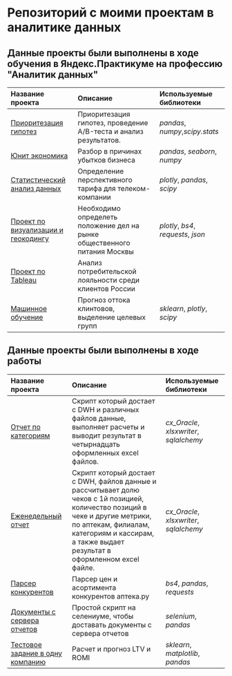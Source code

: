 # Репозиторий с моими проектам в аналитике данных


## Данные проекты были выполнены в ходе обучения в Яндекс.Практикуме на профессию "Аналитик данных"

| Название проекта | Описание | Используемые библиотеки | 
| :---------------------- | :---------------------- | :---------------------- |
| [Приоритезация гипотез](educational_projects/AB_test/ab_test.ipynb) | Приоритезация гипотез, проведение A/B-теста и анализ результатов.| *pandas*, *numpy*,*scipy.stats* |
| [Юнит экономика](educational_projects/unity_economy/ltv_roi.ipynb)| Разбор в причинах убытков бизнеса | *pandas*, *seaborn*, *numpy*|
| [Статистический анализ данных](educational_projects/statistical_data_analysis/statistical_data_analysis.ipynb) | Определение перспективного тарифа для телеком-компании  | *plotly*, *pandas*, *scipy*|
| [Проект по визуализации и геокодингу ](educational_projects/visualization/grafiki.ipynb) | Необходимо определеть положение дел на рынке  общественного питания Москвы  | *plotly*, *bs4*, *requests*, *json*|
| [Проект по Tableau ](https://public.tableau.com/app/profile/nikita8719/viz/sbornii/Dashboard1?publish=yes)| Анализ потребительской лояльности среди клиентов России  | |
| [Машинное обучение ](educational_projects/ml/ml.ipynb)| Прогноз оттока клинтовов, выделение целевых групп  | *sklearn*, *plotly*, *scipy*|




## Данные проекты были выполнены в ходе работы

| Название проекта | Описание | Используемые библиотеки | 
| :---------------------- | :---------------------- | :---------------------- |
| [Отчет по категориям](working_project/report_by_category/rep_by_category.ipynb) | Скрипт который достает с DWH и различных файлов данные, выполняет расчеты и выводит результат в четырнадцать оформленных excel файлов. | *cx_Oracle*, *xlsxwriter*, *sqlalchemy*|
| [Еженедельный отчет](working_project/weekly_report/kpc.ipynb) | Скрипт который достает с DWH, файлов данные и рассчитывает долю чеков с 1й позицией, количество позиций в чеке и другие метрики, по аптекам, филиалам, категориям и кассирам, а также выдает результат в оформленном excel файле. | *cx_Oracle*, *xlsxwriter*, *sqlalchemy*|
| [Парсер конкурентов](working_project/parser/parser.ipynb) | Парсер цен и асортимента конкурентов аптека.ру  | *bs4*, *pandas*, *requests*|
| [Документы с сервера отчетов](working_project/selenium_skript/selenium.ipynb) | Простой скрипт на селениуме, чтобы доставать документы с сервера отчетов | *selenium*, *pandas*|
| [Тестовое задание в одну компанию ](working_project/testovoe1/testovoe.ipynb)| Расчет и прогноз LTV и ROMI  | *sklearn*, *matplotlib*, *pandas* |

